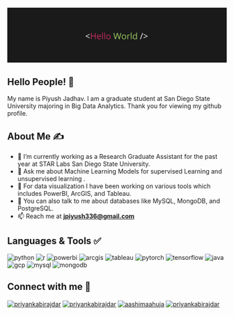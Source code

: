 

![Header](https://github.com/AashimaAhuja/AashimaAhuja/blob/main/images/banner.png)

## Hello People! &#128075;

My name is Piyush Jadhav. I am a graduate student at San Diego State University majoring in Big Data Analytics. Thank you for viewing my github profile.

## About Me &#9997;
-  🔭 I’m currently working as a Research Graduate Assistant for the past year at STAR Labs San Diego State University.
- 💬 Ask me about Machine Learning Models for supervised Learning and unsupervised learning .
- 💬 For data visualization I have been working on various tools which includes PowerBI, ArcGIS, and Tableau.
- 💬 You can also talk to me about databases like MySQL, MongoDB, and PostgreSQL.
-  📫 Reach me at **jpiyush336@gmail.com**


## Languages & Tools &#9989;
<p align='left'>
  <img src="https://www.svgrepo.com/show/452091/python.svg" alt="python" width="auto" height="30"/>
    <img src='https://upload.wikimedia.org/wikipedia/commons/thumb/1/1b/R_logo.svg/1920px-R_logo.svg.png' height='30' width='auto' alt="r">
   <img src='https://1000logos.net/wp-content/uploads/2022/08/Microsoft-Power-BI-Logo.png' height='30' width='auto' alt="powerbi">
     <img src='https://upload.wikimedia.org/wikipedia/commons/7/7e/ArcGIS_logo_%28cropped%29.png?20210321190132' height='30' width='auto' alt="arcgis">
  <img src="https://www.svgrepo.com/show/354428/tableau-icon.svg" alt="tableau" width="40" height="40">
  <img src='https://www.svgrepo.com/show/354240/pytorch.svg' alt="pytorch" width="40" height="40">
   <img src='https://www.svgrepo.com/show/354440/tensorflow.svg' height='30' width='auto' alt="tensorflow">
     <img src='https://www.svgrepo.com/show/452234/java.svg' height='30' width='auto' alt="java">
       <img src='https://www.svgrepo.com/show/448223/gcp.svg' height='30' width='auto' alt="gcp">
     <img src='https://www.svgrepo.com/show/303251/mysql-logo.svg' height='30' width='auto' alt="mysql">
       <img src='https://www.svgrepo.com/show/439231/mongodb.svg' height='30' width='auto' alt="mongodb">
</p>

##  Connect with me &#129309;
<p align="left">
<a href="#" target="blank"><img align="center" src="https://raw.githubusercontent.com/rahuldkjain/github-profile-readme-generator/master/src/images/icons/Social/twitter.svg" alt="priyankabirajdar" height="30" width="40" /></a>
<a href="https://www.linkedin.com/in/piyushjadhav04/" target="blank"><img align="center" src="https://raw.githubusercontent.com/rahuldkjain/github-profile-readme-generator/master/src/images/icons/Social/linked-in-alt.svg" alt="priyankabirajdar" height="30" width="40" /></a>
<a href="https://instagram.com/priyankabirajdar_11" target="blank"><img align="center" src="https://raw.githubusercontent.com/rahuldkjain/github-profile-readme-generator/master/src/images/icons/Social/instagram.svg" alt="aashimaahuja" height="30" width="40" /></a>
<a href="https://github.com/pjadhav5510" target="blank"><img align="center" src="https://cdn.jsdelivr.net/npm/simple-icons@3.0.1/icons/github.svg" alt="priyankabirajdar" height="30" width="40" /></a>  



[1.1]: https://i.imgur.com/Vahbdkj.png (linkedin icon)
  
